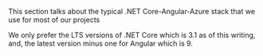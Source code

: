 This section talks about the typical .NET Core-Angular-Azure stack that we use for most of our projects

We only prefer the LTS versions of .NET Core which is 3.1 as of this writing, and, the latest version minus one for Angular which is 9.